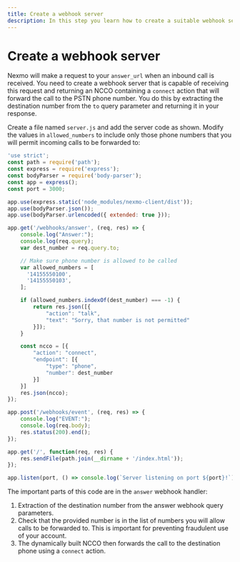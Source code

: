 ```yaml
---
title: Create a webhook server
description: In this step you learn how to create a suitable webhook server that supports an inbound call from a PSTN phone to a web app.
---
```


# Create a webhook server

Nexmo will make a request to your `answer_url` when an inbound call is received. You need to create a webhook server that is capable of receiving this request and returning an NCCO containing a `connect` action that will forward the call to the PSTN phone number. You do this by extracting the destination number from the `to` query parameter and returning it in your response.

Create a file named `server.js` and add the server code as shown. Modify the values in `allowed_numbers` to include only those phone numbers that you will permit incoming calls to be forwarded to:

``` javascript
'use strict';
const path = require('path');
const express = require('express');
const bodyParser = require('body-parser');
const app = express();
const port = 3000;

app.use(express.static('node_modules/nexmo-client/dist'));
app.use(bodyParser.json());
app.use(bodyParser.urlencoded({ extended: true }));

app.get('/webhooks/answer', (req, res) => {
    console.log("Answer:");
    console.log(req.query);
    var dest_number = req.query.to;

    // Make sure phone number is allowed to be called
    var allowed_numbers = [
      '14155550100',
      '14155550103',
    ];

    if (allowed_numbers.indexOf(dest_number) === -1) {
        return res.json([{
            "action": "talk",
            "text": "Sorry, that number is not permitted"
        }]);
    }

    const ncco = [{
        "action": "connect",
        "endpoint": [{
            "type": "phone",
            "number": dest_number
        }]
    }]
    res.json(ncco);
});

app.post('/webhooks/event', (req, res) => {
    console.log("EVENT:");
    console.log(req.body);
    res.status(200).end();
});

app.get('/', function(req, res) {
    res.sendFile(path.join(__dirname + '/index.html'));
});

app.listen(port, () => console.log(`Server listening on port ${port}!`));
```

The important parts of this code are in the `answer` webhook handler:

1. Extraction of the destination number from the answer webhook query parameters.
2. Check that the provided number is in the list of numbers you will allow calls to be forwarded to. This is important for preventing fraudulent use of your account.
3. The dynamically built NCCO then forwards the call to the destination phone using a `connect` action.
